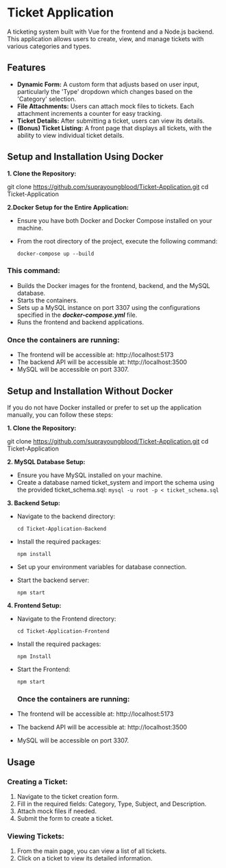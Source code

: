 # Ticket Application

A ticketing system built with Vue for the frontend and a Node.js backend. This application allows users to create, view, and manage tickets with various categories and types.

## Features

- **Dynamic Form:** A custom form that adjusts based on user input, particularly the 'Type' dropdown which changes based on the 'Category' selection.
- **File Attachments:** Users can attach mock files to tickets. Each attachment increments a counter for easy tracking.
- **Ticket Details:** After submitting a ticket, users can view its details.
- **(Bonus) Ticket Listing:** A front page that displays all tickets, with the ability to view individual ticket details.

## Setup and Installation Using Docker

**1. Clone the Repository:**

git clone https://github.com/suprayoungblood/Ticket-Application.git
cd Ticket-Application

**2.Docker Setup for the Entire Application:**

- Ensure you have both Docker and Docker Compose installed on your machine.
- From the root directory of the project, execute the following command:

  `docker-compose up --build`

### This command:

- Builds the Docker images for the frontend, backend, and the MySQL database.
- Starts the containers.
- Sets up a MySQL instance on port 3307 using the configurations specified in the **_docker-compose.yml_** file.
- Runs the frontend and backend applications.

### Once the containers are running:

- The frontend will be accessible at: http://localhost:5173
- The backend API will be accessible at: http://localhost:3500
- MySQL will be accessible on port 3307.

## Setup and Installation Without Docker

If you do not have Docker installed or prefer to set up the application manually, you can follow these steps:

**1. Clone the Repository:**

git clone https://github.com/suprayoungblood/Ticket-Application.git
cd Ticket-Application

**2. MySQL Database Setup:**

- Ensure you have MySQL installed on your machine.
- Create a database named ticket_system and import the schema using the provided ticket_schema.sql:
  `mysql -u root -p < ticket_schema.sql`

**3. Backend Setup:**

- Navigate to the backend directory:

  `cd Ticket-Application-Backend`

- Install the required packages:

  `npm install`

- Set up your environment variables for database connection.

- Start the backend server:

  `npm start`

**4. Frontend Setup:**

- Navigate to the Frontend directory:

  `cd Ticket-Application-Frontend`

- Install the required packages:

  `npm Install`

- Start the Frontend:

  `npm start`

  ### Once the containers are running:

- The frontend will be accessible at: http://localhost:5173
- The backend API will be accessible at: http://localhost:3500
- MySQL will be accessible on port 3307.

## Usage

### Creating a Ticket:

1. Navigate to the ticket creation form.
2. Fill in the required fields: Category, Type, Subject, and Description.
3. Attach mock files if needed.
4. Submit the form to create a ticket.

### Viewing Tickets:

1. From the main page, you can view a list of all tickets.
2. Click on a ticket to view its detailed information.
